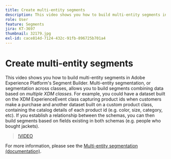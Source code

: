 ```yaml
---
title: Create multi-entity segments
description: This video shows you how to build multi-entity segments in Adobe Experience Platform's Segment Builder.  Multi-entity segmentation, or segmentation across classes, allows you to build segments combining data based on multiple XDM classes.
role: User
feature: Segments
jira: KT-3697
thumbnail: 32179.jpg
exl-id: cace814d-7124-432c-91fb-896725b701a4
---
```

# Create multi-entity segments

This video shows you how to build multi-entity segments in Adobe Experience Platform's Segment Builder.  Multi-entity segmentation, or segmentation across classes, allows you to build segments combining data based on *multiple XDM classes*. For example, you could have a dataset built on the XDM ExperienceEvent class capturing product ids when customers make a purchase and another dataset built on a custom product class, containing the catalog details of each product id (e.g. color, size, category, etc). If you establish a relationship between the schemas, you can then build segments based on fields existing in both schemas (e.g. people who bought jackets).

<!--Segment context (segment payload) allows you to provide key contextual details, such as a visitor's abandoned cart contents, in your segment definition so you can send personalized messages.--> 

>[!VIDEO](https://video.tv.adobe.com/v/32179?quality=12&learn=on)

For more information, please see the [Multi-entity segmentation (documentation)](https://experienceleague.adobe.com/docs/experience-platform/segmentation/multi-entity-segmentation.html).
